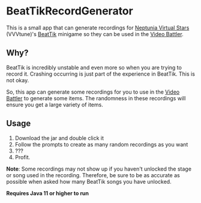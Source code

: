 # BeatTikRecordGenerator
This is a small app that can generate recordings for [Neptunia Virtual Stars](https://store.steampowered.com/app/1399840/Neptunia_Virtual_Stars/) (VVVtune)'s [BeatTik](https://neptunia.fandom.com/wiki/BeatTik) minigame so they can be used in the  [Video Battler](https://neptunia.fandom.com/wiki/Video_Battler).

## Why?

BeatTik is incredibly unstable and even more so when you are trying to record it. Crashing occurring is just part of the experience in BeatTik. This is not okay.

So, this app can generate some recordings for you to use in the [Video Battler](https://neptunia.fandom.com/wiki/Video_Battler) to generate some items. The randomness in these recordings will ensure you get a large variety of items.

## Usage

1. Download the jar and double click it
2. Follow the prompts to create as many random recordings as you want
3. ???
4. Profit.

**Note**: Some recordings may not show up if you haven't unlocked the stage or song used in the recording. Therefore, be sure to be as accurate as possible when asked how many BeatTik songs you have unlocked.

**Requires Java 11 or higher to run**
